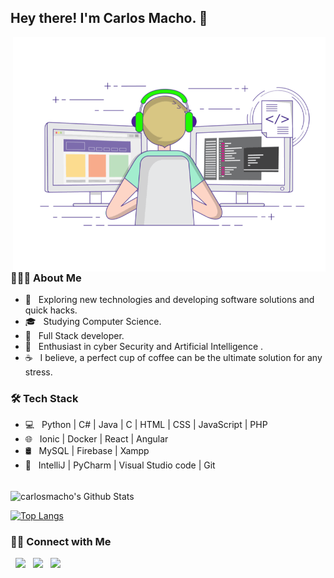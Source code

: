       
<h2> Hey there! I'm Carlos Macho. 👋</h2>
<img align="right" alt="GIF" src="https://raw.githubusercontent.com/devSouvik/devSouvik/master/gif3.gif" width="500"/>

<h3> 👨🏻‍💻 About Me </h3>

- 🤔 &nbsp; Exploring new technologies and developing software solutions and quick hacks.
- 🎓 &nbsp; Studying Computer Science.
- 💼 &nbsp; Full Stack developer.
- 🌱 &nbsp; Enthusiast in cyber Security and Artificial Intelligence .
- ☕ &nbsp; I believe, a perfect cup of coffee can be the ultimate solution for any stress. 

<h3>🛠 Tech Stack</h3>

- 💻 &nbsp; Python | C# | Java | C | HTML | CSS | JavaScript | PHP 
- 🌐 &nbsp; Ionic | Docker | React | Angular
- 🛢 &nbsp; MySQL | Firebase | Xampp
- 🔧 &nbsp; IntelliJ | PyCharm | Visual Studio code | Git

<br>

<!-- ![souvik's Github Stats](https://github-readme-stats.vercel.app/api?username=carlosmacho&show_icons=true&title_color=fff&icon_color=79ff97&text_color=9f9f9f&bg_color=151515) -->
<img align="center" src="https://github-readme-stats.vercel.app/api?username=carlosmacho&include_all_commits=true&count_private=true&show_icons=true&line_height=20&title_color=7A7ADB&icon_color=2234AE&text_color=D3D3D3&bg_color=0,000000,130F40" alt="carlosmacho's Github Stats">

</br>


[![Top Langs](https://github-readme-stats.vercel.app/api/top-langs/?username=carlosmacho&layout=compact&text_color=daf7dc&bg_color=151515)](https://github.com/carlosmacho/github-readme-stats)

<h3> 🤝🏻 Connect with Me </h3>

<p align="left">
&nbsp; <a href="https://www.instagram.com/machof1" target="_blank" rel="noopener noreferrer"><img src="https://img.icons8.com/plasticine/100/000000/instagram-new.png" width="50" /></a>  
&nbsp; <a href="https://www.linkedin.com/in/carlos-macho-599860152/" target="_blank" rel="noopener noreferrer"><img src="https://img.icons8.com/plasticine/100/000000/linkedin.png" width="50" /></a>
&nbsp; <a href="mailto:carlosmachopvz@gmail.com" target="_blank" rel="noopener noreferrer"><img src="https://img.icons8.com/plasticine/100/000000/gmail.png"  width="50" /></a>
</p>

